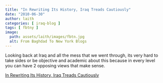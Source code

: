 ```yaml
---
title: "In Rewriting Its History, Iraq Treads Cautiously"
date: "2010-06-30"
author: laith
categories: [ iraq-blog ]
tags: [ fbtny ]
image:
  path: assets/laith/images/fbtn.jpg
  alt: From Baghdad To New York Blogs
---
```


Looking back at Iraq and all the mess that we went through, its very hard to take sides or be objective and academic about this because in every level you can have 2 opposing views that make sense.  

  
[In Rewriting Its History, Iraq Treads Cautiously](https://www.nytimes.com/2010/06/30/world/middleeast/30iraq.html?partner=rss&emc=rss)
